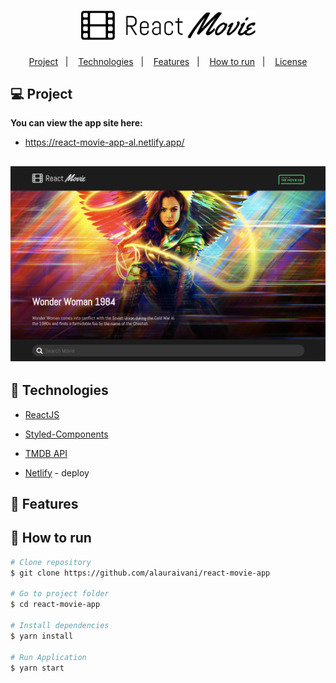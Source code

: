 <h1 align="center">
  <img alt="react movie app" title="react movie app" src=".github/reactMovie_black_logo.png" width="280"/>
</h1>

<p align="center">
  <a href="#-project">Project</a>&nbsp;&nbsp;&nbsp;|&nbsp;&nbsp;&nbsp;
  <a href="#-technologies">Technologies</a>&nbsp;&nbsp;&nbsp;|&nbsp;&nbsp;&nbsp;
  <a href="#-features">Features</a>&nbsp;&nbsp;&nbsp;|&nbsp;&nbsp;&nbsp;
  <a href="#-features">How to run</a>&nbsp;&nbsp;&nbsp;|&nbsp;&nbsp;&nbsp;
  <a href="#memo-license">License</a>
</p>

## :computer: Project

<strong> You can view the app site here:</strong>
* https://react-movie-app-al.netlify.app/

<h2>
  <img alt="app screenshot" src=".github/react-movie.png"/>
</h2>

## :rocket: Technologies

* [ReactJS](https://reactjs.org/)

* [Styled-Components](https://styled-components.com/)

* [TMDB API](https://www.themoviedb.org/)

* [Netlify](https://www.netlify.com/) - deploy

## :tada: Features

## :construction_worker: How to run

```bash
# Clone repository
$ git clone https://github.com/alauraivani/react-movie-app
   
# Go to project folder
$ cd react-movie-app
   
# Install dependencies
$ yarn install
   
# Run Application
$ yarn start
   
```
